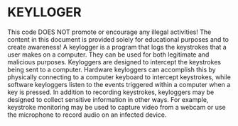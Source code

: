 # KEYLLOGER
This code DOES NOT promote or encourage any illegal activities! The content in this document is provided solely for educational purposes and to create awareness!
A keylogger is a program that logs the keystrokes that a user makes on a computer. They can be used for both legitimate and malicious purposes.
Keyloggers are designed to intercept the keystrokes being sent to a computer. Hardware keyloggers can accomplish this by physically connecting to a computer keyboard to intercept keystrokes, while software keyloggers listen to the events triggered within a computer when a key is pressed. In addition to recording keystrokes, keyloggers may be designed to collect sensitive information in other ways. For example, keystroke monitoring may be used to capture video from a webcam or use the microphone to record audio on an infected device.

